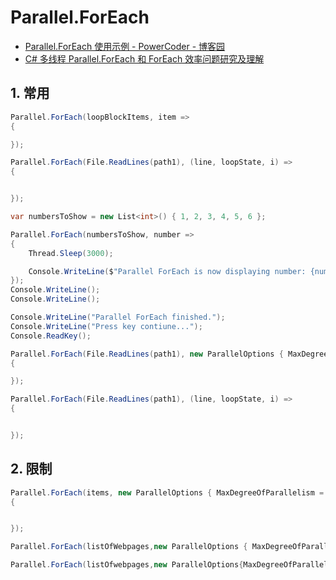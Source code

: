 # Parallel.ForEach

- [Parallel.ForEach 使用示例 - PowerCoder - 博客园](https://www.cnblogs.com/OpenCoder/p/9802437.html)
- [C# 多线程 Parallel.ForEach 和 ForEach 效率问题研究及理解](https://blog.csdn.net/li315171406/article/details/78450534)

## 1. 常用

```c#
Parallel.ForEach(loopBlockItems, item =>
{

});

Parallel.ForEach(File.ReadLines(path1), (line, loopState, i) =>
{


});

var numbersToShow = new List<int>() { 1, 2, 3, 4, 5, 6 };

Parallel.ForEach(numbersToShow, number =>
{
    Thread.Sleep(3000);

    Console.WriteLine($"Parallel ForEach is now displaying number: {number.ToString()}");
});
Console.WriteLine();
Console.WriteLine();

Console.WriteLine("Parallel ForEach finished.");
Console.WriteLine("Press key contiune...");
Console.ReadKey();

Parallel.ForEach(File.ReadLines(path1), new ParallelOptions { MaxDegreeOfParallelism = 4 }, (line, loopState, i) =>
{

});

Parallel.ForEach(File.ReadLines(path1), (line, loopState, i) =>
{


});
```

## 2. 限制

```c#
Parallel.ForEach(items, new ParallelOptions { MaxDegreeOfParallelism = 4 }, item =>
{


});

Parallel.ForEach(listOfWebpages,new ParallelOptions { MaxDegreeOfParallelism = 4 },webpage => { Download(webpage); });

Parallel.ForEach(listOfwebpages,new ParallelOptions{MaxDegreeOfParallelism=2},webpage => {Download(webpage);});
```
